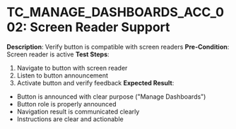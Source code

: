 # TC_MANAGE_DASHBOARDS_ACC_002: Screen Reader Support

**Description**: Verify button is compatible with screen readers
**Pre-Condition**: Screen reader is active
**Test Steps**:
1. Navigate to button with screen reader
2. Listen to button announcement
3. Activate button and verify feedback
**Expected Result**:
- Button is announced with clear purpose ("Manage Dashboards")
- Button role is properly announced
- Navigation result is communicated clearly
- Instructions are clear and actionable